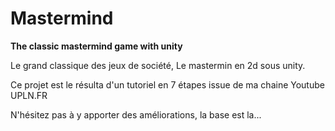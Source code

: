 # Mastermind
**The classic mastermind game with unity**

Le grand classique des jeux de société,
Le mastermin en 2d sous unity.

Ce projet est le résulta d'un tutoriel en 7 étapes issue de ma chaine Youtube UPLN.FR

N'hésitez pas à y apporter des améliorations, la base est la...
